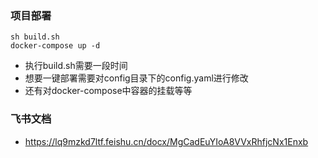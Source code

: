### 项目部署

```shell
sh build.sh 
docker-compose up -d
```
- 执行build.sh需要一段时间
- 想要一键部署需要对config目录下的config.yaml进行修改
- 还有对docker-compose中容器的挂载等等

### 飞书文档
- https://lq9mzkd7ltf.feishu.cn/docx/MgCadEuYIoA8VVxRhfjcNx1Enxb
